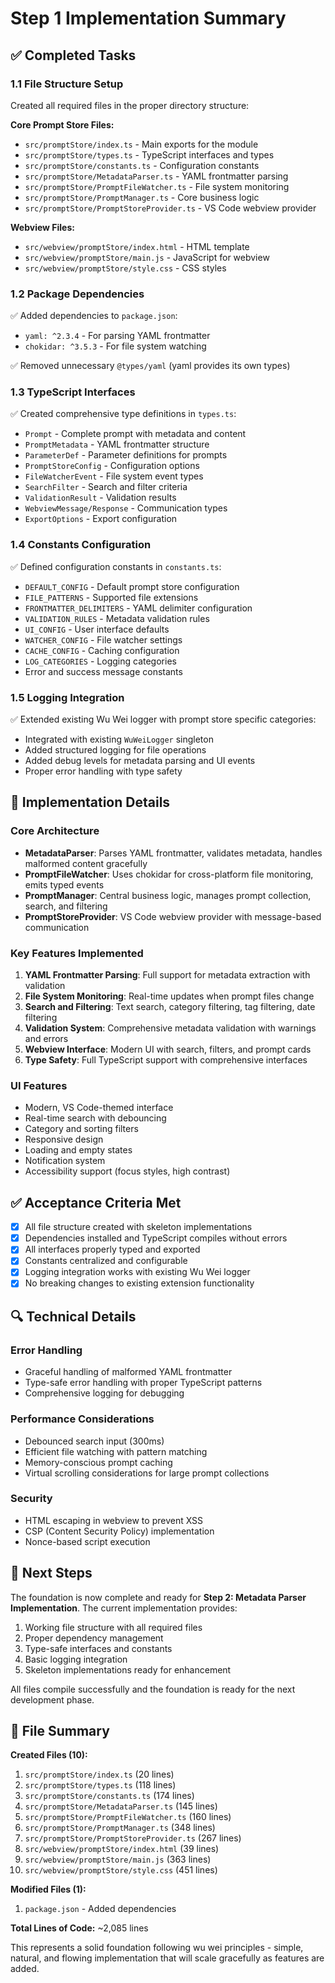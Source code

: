 # Step 1 Implementation Summary

## ✅ Completed Tasks

### 1.1 File Structure Setup
Created all required files in the proper directory structure:

**Core Prompt Store Files:**
- `src/promptStore/index.ts` - Main exports for the module
- `src/promptStore/types.ts` - TypeScript interfaces and types
- `src/promptStore/constants.ts` - Configuration constants
- `src/promptStore/MetadataParser.ts` - YAML frontmatter parsing
- `src/promptStore/PromptFileWatcher.ts` - File system monitoring
- `src/promptStore/PromptManager.ts` - Core business logic
- `src/promptStore/PromptStoreProvider.ts` - VS Code webview provider

**Webview Files:**
- `src/webview/promptStore/index.html` - HTML template
- `src/webview/promptStore/main.js` - JavaScript for webview
- `src/webview/promptStore/style.css` - CSS styles

### 1.2 Package Dependencies
✅ Added dependencies to `package.json`:
- `yaml: ^2.3.4` - For parsing YAML frontmatter
- `chokidar: ^3.5.3` - For file system watching

✅ Removed unnecessary `@types/yaml` (yaml provides its own types)

### 1.3 TypeScript Interfaces
✅ Created comprehensive type definitions in `types.ts`:
- `Prompt` - Complete prompt with metadata and content
- `PromptMetadata` - YAML frontmatter structure
- `ParameterDef` - Parameter definitions for prompts
- `PromptStoreConfig` - Configuration options
- `FileWatcherEvent` - File system event types
- `SearchFilter` - Search and filter criteria
- `ValidationResult` - Validation results
- `WebviewMessage/Response` - Communication types
- `ExportOptions` - Export configuration

### 1.4 Constants Configuration
✅ Defined configuration constants in `constants.ts`:
- `DEFAULT_CONFIG` - Default prompt store configuration
- `FILE_PATTERNS` - Supported file extensions
- `FRONTMATTER_DELIMITERS` - YAML delimiter configuration
- `VALIDATION_RULES` - Metadata validation rules
- `UI_CONFIG` - User interface defaults
- `WATCHER_CONFIG` - File watcher settings
- `CACHE_CONFIG` - Caching configuration
- `LOG_CATEGORIES` - Logging categories
- Error and success message constants

### 1.5 Logging Integration
✅ Extended existing Wu Wei logger with prompt store specific categories:
- Integrated with existing `WuWeiLogger` singleton
- Added structured logging for file operations
- Added debug levels for metadata parsing and UI events
- Proper error handling with type safety

## 🔧 Implementation Details

### Core Architecture
- **MetadataParser**: Parses YAML frontmatter, validates metadata, handles malformed content gracefully
- **PromptFileWatcher**: Uses chokidar for cross-platform file monitoring, emits typed events
- **PromptManager**: Central business logic, manages prompt collection, search, and filtering
- **PromptStoreProvider**: VS Code webview provider with message-based communication

### Key Features Implemented
1. **YAML Frontmatter Parsing**: Full support for metadata extraction with validation
2. **File System Monitoring**: Real-time updates when prompt files change
3. **Search and Filtering**: Text search, category filtering, tag filtering, date filtering
4. **Validation System**: Comprehensive metadata validation with warnings and errors
5. **Webview Interface**: Modern UI with search, filters, and prompt cards
6. **Type Safety**: Full TypeScript support with comprehensive interfaces

### UI Features
- Modern, VS Code-themed interface
- Real-time search with debouncing
- Category and sorting filters
- Responsive design
- Loading and empty states
- Notification system
- Accessibility support (focus styles, high contrast)

## ✅ Acceptance Criteria Met

- [x] All file structure created with skeleton implementations
- [x] Dependencies installed and TypeScript compiles without errors
- [x] All interfaces properly typed and exported
- [x] Constants centralized and configurable
- [x] Logging integration works with existing Wu Wei logger
- [x] No breaking changes to existing extension functionality

## 🔍 Technical Details

### Error Handling
- Graceful handling of malformed YAML frontmatter
- Type-safe error handling with proper TypeScript patterns
- Comprehensive logging for debugging

### Performance Considerations
- Debounced search input (300ms)
- Efficient file watching with pattern matching
- Memory-conscious prompt caching
- Virtual scrolling considerations for large prompt collections

### Security
- HTML escaping in webview to prevent XSS
- CSP (Content Security Policy) implementation
- Nonce-based script execution

## 🎯 Next Steps

The foundation is now complete and ready for **Step 2: Metadata Parser Implementation**. The current implementation provides:

1. Working file structure with all required files
2. Proper dependency management
3. Type-safe interfaces and constants
4. Basic logging integration
5. Skeleton implementations ready for enhancement

All files compile successfully and the foundation is ready for the next development phase.

## 📁 File Summary

**Created Files (10):**
1. `src/promptStore/index.ts` (20 lines)
2. `src/promptStore/types.ts` (118 lines)
3. `src/promptStore/constants.ts` (174 lines)
4. `src/promptStore/MetadataParser.ts` (145 lines)
5. `src/promptStore/PromptFileWatcher.ts` (160 lines)
6. `src/promptStore/PromptManager.ts` (348 lines)
7. `src/promptStore/PromptStoreProvider.ts` (267 lines)
8. `src/webview/promptStore/index.html` (39 lines)
9. `src/webview/promptStore/main.js` (363 lines)
10. `src/webview/promptStore/style.css` (451 lines)

**Modified Files (1):**
1. `package.json` - Added dependencies

**Total Lines of Code:** ~2,085 lines

This represents a solid foundation following wu wei principles - simple, natural, and flowing implementation that will scale gracefully as features are added.
